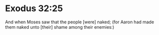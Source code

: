 # Exodus 32:25

And when Moses saw that the people [were] naked; (for Aaron had made them naked unto [their] shame among their enemies:)
